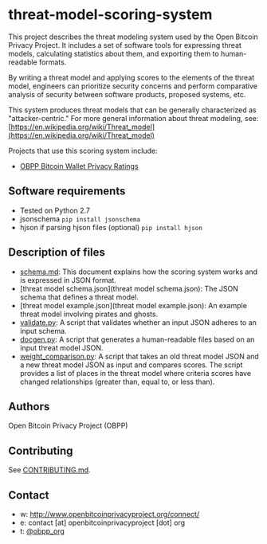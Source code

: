 # threat-model-scoring-system

This project describes the threat modeling system used by the Open Bitcoin Privacy Project. It includes a set of software tools for expressing threat models, calculating statistics about them, and exporting them to human-readable formats.

By writing a threat model and applying scores to the elements of the threat model, engineers can prioritize security concerns and perform comparative analysis of security between software products, proposed systems, etc.

This system produces threat models that can be generally characterized as "attacker-centric." For more general information about threat modeling, see: [https://en.wikipedia.org/wiki/Threat_model](https://en.wikipedia.org/wiki/Threat_model)

Projects that use this scoring system include:
* [OBPP Bitcoin Wallet Privacy Ratings](https://github.com/OpenBitcoinPrivacyProject/wallet-ratings/)

## Software requirements

* Tested on Python 2.7
* jsonschema `pip install jsonschema`
* hjson if parsing hjson files (optional) `pip install hjson`

## Description of files

* [schema.md](schema.md): This document explains how the scoring system works and is expressed in JSON format.
* [threat model schema.json](threat model schema.json): The JSON schema that defines a threat model.
* [threat model example.json](threat model example.json): An example threat model involving pirates and ghosts.
* [validate.py](validate.py): A script that validates whether an input JSON adheres to an input schema.
* [docgen.py](docgen.py): A script that generates a human-readable files based on an input threat model JSON.
* [weight_comparison.py](weight_comparison.py): A script that takes an old threat model JSON and a new threat model JSON as input and compares scores. The script provides a list of places in the threat model where criteria scores have changed relationships (greater than, equal to, or less than).

## Authors

Open Bitcoin Privacy Project (OBPP)

## Contributing

See [CONTRIBUTING.md](CONTRIBUTING.md).

## Contact

* w: http://www.openbitcoinprivacyproject.org/connect/
* e: contact [at] openbitcoinprivacyproject [dot] org
* t: [@obpp_org](https://twitter.com/obpp_org)
